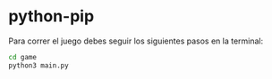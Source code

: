 # python-pip

Para correr el juego debes seguir los siguientes pasos en la terminal:

```sh
cd game
python3 main.py
```

